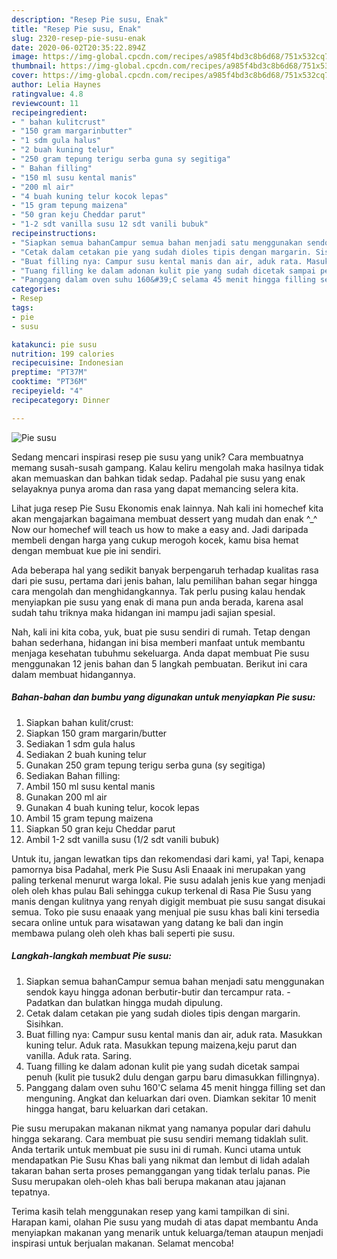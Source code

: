 ```yaml
---
description: "Resep Pie susu, Enak"
title: "Resep Pie susu, Enak"
slug: 2320-resep-pie-susu-enak
date: 2020-06-02T20:35:22.894Z
image: https://img-global.cpcdn.com/recipes/a985f4bd3c8b6d68/751x532cq70/pie-susu-foto-resep-utama.jpg
thumbnail: https://img-global.cpcdn.com/recipes/a985f4bd3c8b6d68/751x532cq70/pie-susu-foto-resep-utama.jpg
cover: https://img-global.cpcdn.com/recipes/a985f4bd3c8b6d68/751x532cq70/pie-susu-foto-resep-utama.jpg
author: Lelia Haynes
ratingvalue: 4.8
reviewcount: 11
recipeingredient:
- " bahan kulitcrust"
- "150 gram margarinbutter"
- "1 sdm gula halus"
- "2 buah kuning telur"
- "250 gram tepung terigu serba guna sy segitiga"
- " Bahan filling"
- "150 ml susu kental manis"
- "200 ml air"
- "4 buah kuning telur kocok lepas"
- "15 gram tepung maizena"
- "50 gran keju Cheddar parut"
- "1-2 sdt vanilla susu 12 sdt vanili bubuk"
recipeinstructions:
- "Siapkan semua bahanCampur semua bahan menjadi satu menggunakan sendok kayu hingga adonan berbutir-butir dan tercampur rata. Padatkan dan bulatkan hingga mudah dipulung."
- "Cetak dalam cetakan pie yang sudah dioles tipis dengan margarin. Sisihkan."
- "Buat filling nya: Campur susu kental manis dan air, aduk rata. Masukkan kuning telur. Aduk rata. Masukkan tepung maizena,keju parut dan vanilla. Aduk rata. Saring."
- "Tuang filling ke dalam adonan kulit pie yang sudah dicetak sampai penuh (kulit pie tusuk2 dulu dengan garpu baru dimasukkan fillingnya)."
- "Panggang dalam oven suhu 160&#39;C selama 45 menit hingga filling set dan menguning. Angkat dan keluarkan dari oven. Diamkan sekitar 10 menit hingga hangat, baru keluarkan dari cetakan."
categories:
- Resep
tags:
- pie
- susu

katakunci: pie susu 
nutrition: 199 calories
recipecuisine: Indonesian
preptime: "PT37M"
cooktime: "PT36M"
recipeyield: "4"
recipecategory: Dinner

---
```



![Pie susu](https://img-global.cpcdn.com/recipes/a985f4bd3c8b6d68/751x532cq70/pie-susu-foto-resep-utama.jpg)

Sedang mencari inspirasi resep pie susu yang unik? Cara membuatnya memang susah-susah gampang. Kalau keliru mengolah maka hasilnya tidak akan memuaskan dan bahkan tidak sedap. Padahal pie susu yang enak selayaknya punya aroma dan rasa yang dapat memancing selera kita.

Lihat juga resep Pie Susu Ekonomis enak lainnya. Nah kali ini homechef kita akan mengajarkan bagaimana membuat dessert yang mudah dan enak ^_^ Now our homechef will teach us how to make a easy and. Jadi daripada membeli dengan harga yang cukup merogoh kocek, kamu bisa hemat dengan membuat kue pie ini sendiri.

Ada beberapa hal yang sedikit banyak berpengaruh terhadap kualitas rasa dari pie susu, pertama dari jenis bahan, lalu pemilihan bahan segar hingga cara mengolah dan menghidangkannya. Tak perlu pusing kalau hendak menyiapkan pie susu yang enak di mana pun anda berada, karena asal sudah tahu triknya maka hidangan ini mampu jadi sajian spesial.


Nah, kali ini kita coba, yuk, buat pie susu sendiri di rumah. Tetap dengan bahan sederhana, hidangan ini bisa memberi manfaat untuk membantu menjaga kesehatan tubuhmu sekeluarga. Anda dapat membuat Pie susu menggunakan 12 jenis bahan dan 5 langkah pembuatan. Berikut ini cara dalam membuat hidangannya.

<!--inarticleads1-->

##### Bahan-bahan dan bumbu yang digunakan untuk menyiapkan Pie susu:

1. Siapkan  bahan kulit/crust:
1. Siapkan 150 gram margarin/butter
1. Sediakan 1 sdm gula halus
1. Sediakan 2 buah kuning telur
1. Gunakan 250 gram tepung terigu serba guna (sy segitiga)
1. Sediakan  Bahan filling:
1. Ambil 150 ml susu kental manis
1. Gunakan 200 ml air
1. Gunakan 4 buah kuning telur, kocok lepas
1. Ambil 15 gram tepung maizena
1. Siapkan 50 gran keju Cheddar parut
1. Ambil 1-2 sdt vanilla susu (1/2 sdt vanili bubuk)


Untuk itu, jangan lewatkan tips dan rekomendasi dari kami, ya! Tapi, kenapa pamornya bisa Padahal, merk Pie Susu Asli Enaaak ini merupakan yang paling terkenal menurut warga lokal. Pie susu adalah jenis kue yang menjadi oleh oleh khas pulau Bali sehingga cukup terkenal di Rasa Pie Susu yang manis dengan kulitnya yang renyah digigit membuat pie susu sangat disukai semua. Toko pie susu enaaak yang menjual pie susu khas bali kini tersedia secara online untuk para wisatawan yang datang ke bali dan ingin membawa pulang oleh oleh khas bali seperti pie susu. 

<!--inarticleads2-->

##### Langkah-langkah membuat Pie susu:

1. Siapkan semua bahanCampur semua bahan menjadi satu menggunakan sendok kayu hingga adonan berbutir-butir dan tercampur rata. - Padatkan dan bulatkan hingga mudah dipulung.
1. Cetak dalam cetakan pie yang sudah dioles tipis dengan margarin. Sisihkan.
1. Buat filling nya: Campur susu kental manis dan air, aduk rata. Masukkan kuning telur. Aduk rata. Masukkan tepung maizena,keju parut dan vanilla. Aduk rata. Saring.
1. Tuang filling ke dalam adonan kulit pie yang sudah dicetak sampai penuh (kulit pie tusuk2 dulu dengan garpu baru dimasukkan fillingnya).
1. Panggang dalam oven suhu 160&#39;C selama 45 menit hingga filling set dan menguning. Angkat dan keluarkan dari oven. Diamkan sekitar 10 menit hingga hangat, baru keluarkan dari cetakan.


Pie susu merupakan makanan nikmat yang namanya popular dari dahulu hingga sekarang. Cara membuat pie susu sendiri memang tidaklah sulit. Anda tertarik untuk membuat pie susu ini di rumah. Kunci utama untuk mendapatkan Pie Susu Khas bali yang nikmat dan lembut di lidah adalah takaran bahan serta proses pemanggangan yang tidak terlalu panas. Pie Susu merupakan oleh-oleh khas bali berupa makanan atau jajanan tepatnya. 

Terima kasih telah menggunakan resep yang kami tampilkan di sini. Harapan kami, olahan Pie susu yang mudah di atas dapat membantu Anda menyiapkan makanan yang menarik untuk keluarga/teman ataupun menjadi inspirasi untuk berjualan makanan. Selamat mencoba!
